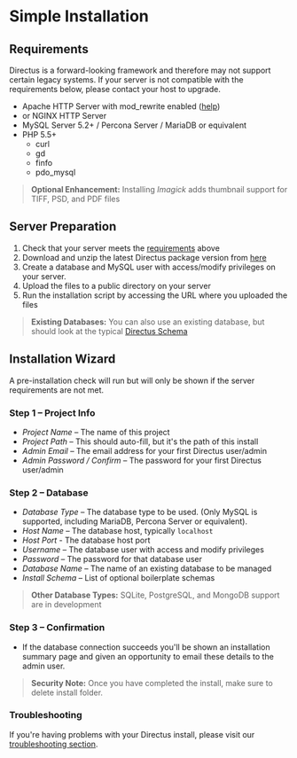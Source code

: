# Simple Installation

## Requirements
Directus is a forward-looking framework and therefore may not support certain legacy systems. If your server is not compatible with the requirements below, please contact your host to upgrade.


* Apache HTTP Server with mod_rewrite enabled ([help](/developer-guide/faq.md))
* or NGINX HTTP Server
* MySQL Server 5.2+ / Percona Server / MariaDB or equivalent
* PHP 5.5+
  * curl
  * gd
  * finfo
  * pdo_mysql

> **Optional Enhancement:** Installing *Imagick* adds thumbnail support for TIFF, PSD, and PDF files

## Server Preparation
1. Check that your server meets the [requirements](/administrator-guide/installation.md#requirements) above
2. Download and unzip the latest Directus package version from [here](https://github.com/directus/directus/releases/download/6.4.0/directus-build-6.4.0-20170709143459.tar.gz)
3. Create a database and MySQL user with access/modify privileges on your server.
4. Upload the files to a public directory on your server
5. Run the installation script by accessing the URL where you uploaded the files

> **Existing Databases:** You can also use an existing database, but should look at the typical [Directus Schema](/developer-guide/directus-tables.md)

## Installation Wizard
A pre-installation check will run but will only be shown if the server requirements are not met.

### Step 1 – Project Info
* _Project Name_ – The name of this project
* _Project Path_ – This should auto-fill, but it's the path of this install
* _Admin Email_ – The email address for your first Directus user/admin
* _Admin Password / Confirm_ – The password for your first Directus user/admin

### Step 2 – Database
* _Database Type_ – The database type to be used. (Only MySQL is supported, including MariaDB, Percona Server or equivalent).
* _Host Name_ – The database host, typically `localhost`
* _Host Port_ - The database host port
* _Username_ – The database user with access and modify privileges
* _Password_ – The password for that database user
* _Database Name_ – The name of an existing database to be managed
* _Install Schema_ – List of optional boilerplate schemas

> **Other Database Types:** SQLite, PostgreSQL, and MongoDB support are in development

### Step 3 – Confirmation
* If the database connection succeeds you'll be shown an installation summary page and given an opportunity to email these details to the admin user.

> **Security Note:** Once you have completed the install, make sure to delete install folder.

### Troubleshooting
If you're having problems with your Directus install, please visit our [troubleshooting section](/developer-guide/faq.md).
